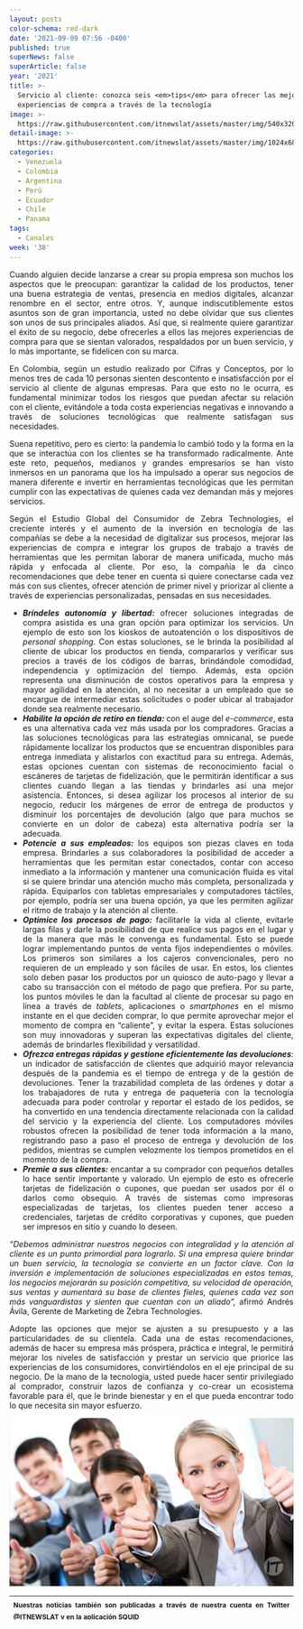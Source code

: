 ```yaml
---
layout: posts
color-schema: red-dark
date: '2021-09-09 07:56 -0400'
published: true
superNews: false
superArticle: false
year: '2021'
title: >-
  Servicio al cliente: conozca seis <em>tips</em> para ofrecer las mejores
  experiencias de compra a través de la tecnología
image: >-
  https://raw.githubusercontent.com/itnewslat/assets/master/img/540x320/Clientes-Satisfechos-p.jpg
detail-image: >-
  https://raw.githubusercontent.com/itnewslat/assets/master/img/1024x680/Clientes-Satisfechos-g.jpg
categories:
  - Venezuela
  - Colombia
  - Argentina
  - Perú
  - Ecuador
  - Chile
  - Panama
tags:
  - Canales
week: '38'
---
```

<p style="text-align: justify;">Cuando alguien decide lanzarse a crear su propia empresa son muchos los aspectos que le preocupan: garantizar la calidad de los productos, tener una buena estrategia de ventas, presencia en medios digitales, alcanzar renombre en el sector, entre otros. Y, aunque indiscutiblemente estos asuntos son de gran importancia, usted no debe olvidar que sus clientes son unos de sus principales aliados. Así que, si realmente quiere garantizar el éxito de su negocio, debe ofrecerles a ellos las mejores experiencias de compra para que se sientan valorados, respaldados por un buen servicio, y lo más importante, se fidelicen con su marca.</p>
<p style="text-align: justify;">En Colombia, según un estudio realizado por Cifras y Conceptos, por lo menos tres de cada 10 personas sienten descontento e insatisfacción por el servicio al cliente de algunas empresas. Para que esto no le ocurra, es fundamental minimizar todos los riesgos que puedan afectar su relación con el cliente, evitándole a toda costa experiencias negativas e innovando a través de soluciones tecnológicas que realmente satisfagan sus necesidades<em>. </em></p>
<p style="text-align: justify;">Suena repetitivo, pero es cierto: la pandemia lo cambió todo y la forma en la que se interactúa con los clientes se ha transformado radicalmente. Ante este reto, pequeños, medianos y grandes empresarios se han visto inmersos en un panorama que los ha impulsado a operar sus negocios de manera diferente e invertir en herramientas tecnológicas que les permitan cumplir con las expectativas de quienes cada vez demandan más y mejores servicios.</p>
<p style="text-align: justify;">Según el Estudio Global del Consumidor de Zebra Technologies, el creciente interés y el aumento de la inversión en tecnología de las compañías se debe a la necesidad de digitalizar sus procesos, mejorar las experiencias de compra e integrar los grupos de trabajo a través de herramientas que les permitan laborar de manera unificada, mucho más rápida y enfocada al cliente. Por eso, la compañía le da cinco recomendaciones que debe tener en cuenta si quiere conectarse cada vez más con sus clientes, ofrecer atención de primer nivel y priorizar al cliente a través de experiencias personalizadas, pensadas en sus necesidades.</p>

<ul style="text-align: justify;">
	<li><strong><em>Bríndeles autonomía y libertad:</em></strong> ofrecer soluciones integradas de compra asistida es una gran opción para optimizar los servicios. Un ejemplo de esto son los kioskos de autoatención o los dispositivos de <em>personal shopping</em>. Con estas soluciones, se le brinda la posibilidad al cliente de ubicar los productos en tienda, compararlos y verificar sus precios a través de los códigos de barras, brindándole comodidad, independencia y optimización del tiempo. Además, esta opción representa una disminución de costos operativos para la empresa y mayor agilidad en la atención, al no necesitar a un empleado que se encargue de intermediar estas solicitudes o poder ubicar al trabajador donde sea realmente necesario.</li>
	<li><strong><em>Habilite la opción de retiro en tienda: </em></strong>con el auge del <em>e-commerce</em>, esta es una alternativa cada vez más usada por los compradores. Gracias a las soluciones tecnológicas para las estrategias omnicanal, se puede rápidamente localizar los productos que se encuentran disponibles para entrega inmediata y alistarlos con exactitud para su entrega. Además, estas opciones cuentan con sistemas de reconocimiento facial o escáneres de tarjetas de fidelización, que le permitirán identificar a sus clientes cuando llegan a las tiendas y brindarles así una mejor asistencia. Entonces, si desea agilizar los procesos al interior de su negocio, reducir los márgenes de error de entrega de productos y disminuir los porcentajes de devolución (algo que para muchos se convierte en un dolor de cabeza) esta alternativa podría ser la adecuada.</li>
	<li><strong><em>Potencie a sus empleados: </em></strong>los equipos son piezas claves en toda empresa. Brindarles a sus colaboradores la posibilidad de acceder a herramientas que les permitan estar conectados, contar con acceso inmediato a la información y mantener una comunicación fluida es vital si se quiere brindar una atención mucho más completa, personalizada y rápida. Equiparlos con tabletas empresariales y computadores táctiles, por ejemplo, podría ser una buena opción, ya que les permiten agilizar el ritmo de trabajo y la atención al cliente.<strong><em> </em></strong></li>
	<li><strong><em>Optimice los procesos de pago: </em></strong>facilitarle la vida al cliente, evitarle largas filas y darle la posibilidad de que realice sus pagos en el lugar y de la manera que más le convenga es fundamental. Esto se puede lograr implementando puntos de venta fijos independientes o móviles. Los primeros son similares a los cajeros convencionales, pero no requieren de un empleado y son fáciles de usar. En estos, los clientes solo deben pasar los productos por un quiosco de auto-pago y llevar a cabo su transacción con el método de pago que prefiera.
Por su parte, los puntos móviles le dan la facultad al cliente de procesar su pago en línea a través de <em>tablets</em>, aplicaciones o <em>smartphones</em> en el mismo instante en el que deciden comprar, lo que permite aprovechar mejor el momento de compra en “caliente”, y evitar la espera. Estas soluciones son muy innovadoras y superan las expectativas digitales del cliente, además de brindarles flexibilidad y versatilidad.</li>
	<li><strong><em>Ofrezca entregas rápidas y gestione eficientemente las devoluciones</em></strong>: un indicador de satisfacción de clientes que adquirió mayor relevancia después de la pandemia es el tiempo de entrega y de la gestión de devoluciones. Tener la trazabilidad completa de las órdenes y dotar a los trabajadores de ruta y entrega de paquetería con la tecnología adecuada para poder controlar y reportar el estado de los pedidos, se ha convertido en una tendencia directamente relacionada con la calidad del servicio y la experiencia del cliente. Los computadores móviles robustos ofrecen la posibilidad de tener toda información a la mano, registrando paso a paso el proceso de entrega y devolución de los pedidos, mientras se cumplen velozmente los tiempos prometidos en el momento de la compra.</li>
	<li><strong><em>Premie a sus clientes: </em></strong>encantar a su comprador con pequeños detalles lo hace sentir importante y valorado. Un ejemplo de esto es ofrecerle tarjetas de fidelización o cupones, que puedan ser usados por él o darlos como obsequio. A través de sistemas como impresoras especializadas de tarjetas, los clientes pueden tener acceso a credenciales, tarjetas de crédito corporativas y cupones, que pueden ser impresos en sitio y cuando lo deseen. <strong><em> </em></strong></li>
</ul>
<p style="text-align: justify;"><em>“Debemos administrar nuestros negocios con integralidad y la atención al cliente es un punto primordial para lograrlo. Si una empresa quiere brindar un buen servicio, la tecnología se convierte en un factor clave. Con la inversión e implementación de soluciones especializadas en estos temas, los negocios mejorarán su posición competitiva, su velocidad de operación, sus ventas y aumentará su base de clientes fieles, quienes cada vez son más vanguardistas y sienten que cuentan con un aliado”, </em>afirmó Andrés Ávila, Gerente de Marketing de Zebra Technologies.</p>
<p style="text-align: justify;">Adopte las opciones que mejor se ajusten a su presupuesto y a las particularidades de su clientela. Cada una de estas recomendaciones, además de hacer su empresa más próspera, práctica e integral, le permitirá mejorar los niveles de satisfacción y prestar un servicio que priorice las experiencias de los consumidores, convirtiéndolos en el eje principal de su negocio. De la mano de la tecnología, usted puede hacer sentir privilegiado al comprador, construir lazos de confianza y co-crear un ecosistema favorable para él, que le brinde bienestar y en el que pueda encontrar todo lo que necesita sin mayor esfuerzo.</p>

![](https://raw.githubusercontent.com/itnewslat/assets/master/img/540x320/Clientes-Satisfechos-p.jpg)

<table style="height: 42px;" width="569">
<tbody>
<tr>
<td style="text-align: justify;"><sub><strong>Nuestras noticias también son publicadas a través de nuestra cuenta en Twitter <a href="https://twitter.com/itnewslat?lang=es">@ITNEWSLAT</a> y en la aplicación <a href="https://squidapp.co/en/">SQUID</a></strong></sub></td>
</tr>
</tbody>
</table>
